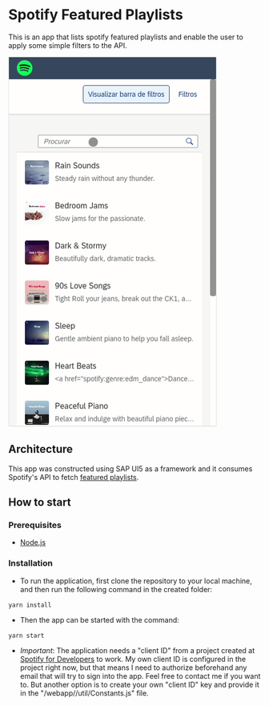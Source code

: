 # Spotify Featured Playlists

This is an app that lists spotify featured playlists and enable the user to apply some simple filters to the API.

![preview](./assets/preview.gif)

## Architecture

This app was constructed using SAP UI5 as a framework and it consumes Spotify's API to fetch [featured playlists](https://developer.spotify.com/documentation/web-api/reference/#/operations/get-featured-playlists).

## How to start

### Prerequisites

- [Node.js](https://nodejs.org/en/)

### Installation

- To run the application, first clone the repository to your local machine, and then run the following command in the created folder:

```
yarn install
```

- Then the app can be started with the command:

```
yarn start
```

- _Important_: The application needs a "client ID" from a project created at [Spotify for Developers](https://developer.spotify.com/) to work. My own client ID is configured in the project right now, but that means I need to authorize beforehand any email that will try to sign into the app. Feel free to contact me if you want to. But another option is to create your own "client ID" key and provide it in the "/webapp//util/Constants.js" file.
